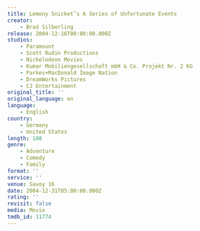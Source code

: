 ```yaml
---
title: Lemony Snicket’s A Series of Unfortunate Events
creator:
    - Brad Silberling
release: 2004-12-16T00:00:00.000Z
studios:
    - Paramount
    - Scott Rudin Productions
    - Nickelodeon Movies
    - Kumar Mobiliengesellschaft mbH & Co. Projekt Nr. 2 KG
    - Parkes+MacDonald Image Nation
    - DreamWorks Pictures
    - CJ Entertainment
original_title: ''
original_language: en
language:
    - English
country:
    - Germany
    - United States
length: 108
genre:
    - Adventure
    - Comedy
    - Family
format: ''
service: ''
venue: Savoy 16
date: 2004-12-31T05:00:00.000Z
rating: ''
revisit: false
media: Movie
tmdb_id: 11774
---
```




